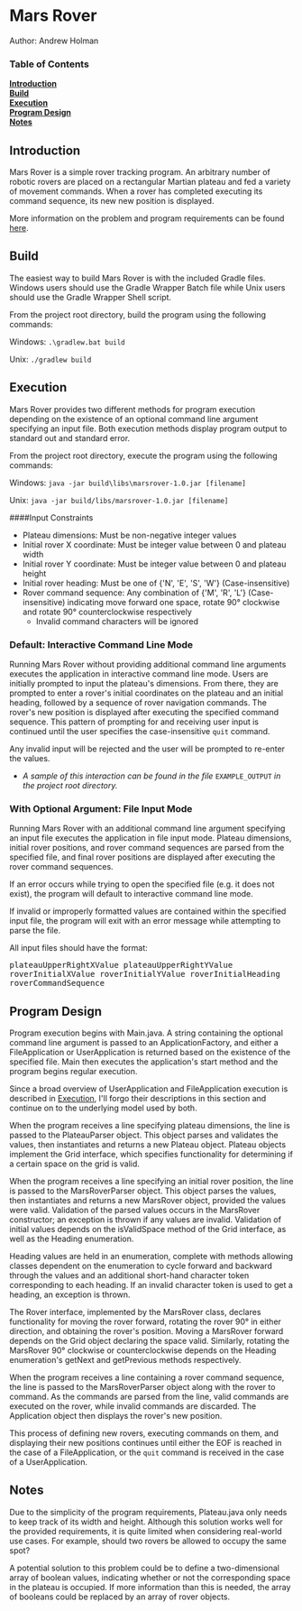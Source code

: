 # Mars Rover
Author: Andrew Holman

### Table of Contents
**[Introduction](#introduction)**<br>
**[Build](#build)**<br>
**[Execution](#execution)**<br>
**[Program Design](#program-design)**<br>
**[Notes](#notes)**<br>

## Introduction
Mars Rover is a simple rover tracking program. An arbitrary number of robotic rovers are placed on a rectangular Martian
plateau and fed a variety of movement commands. When a rover has completed executing its command sequence, its new
new position is displayed. 

More information on the problem and program requirements can be found 
[here](https://code.google.com/archive/p/marsrovertechchallenge/).

## Build
The easiest way to build Mars Rover is with the included Gradle files. Windows users should use the Gradle Wrapper Batch
file while Unix users should use the Gradle Wrapper Shell script.

From the project root directory, build the program using the following commands: 

Windows: `.\gradlew.bat build`

Unix: `./gradlew build`

## Execution
Mars Rover provides two different methods for program execution depending on the existence of an optional command line
argument specifying an input file. Both execution methods display program output to standard out and standard error.

From the project root directory, execute the program using the following commands: 

Windows: `java -jar build\libs\marsrover-1.0.jar [filename]`

Unix: `java -jar build/libs/marsrover-1.0.jar [filename]`

####Input Constraints
* Plateau dimensions: Must be non-negative integer values
* Initial rover X coordinate: Must be integer value between 0 and plateau width
* Initial rover Y coordinate: Must be integer value between 0 and plateau height
* Initial rover heading: Must be one of {'N', 'E', 'S', 'W'} (Case-insensitive)
* Rover command sequence: Any combination of {'M', 'R', 'L'} (Case-insensitive) indicating move forward one space,
rotate 90&deg; clockwise and rotate 90&deg; counterclockwise respectively
    * Invalid command characters will be ignored

### Default: Interactive Command Line Mode
Running Mars Rover without providing additional command line arguments executes the application in interactive command 
line mode. Users are initially prompted to input the plateau's dimensions. From there, they are prompted to enter a 
rover's initial coordinates on the plateau and an initial heading, followed by a sequence of rover navigation commands. 
The rover's new position is displayed after executing the specified command sequence. This pattern of prompting for and 
receiving user input is continued until the user specifies the case-insensitive `quit` command.

Any invalid input will be rejected and the user will be prompted to re-enter the values.

* _A sample of this interaction can be found in the file_ `EXAMPLE_OUTPUT` _in the project root directory._

### With Optional Argument: File Input Mode
Running Mars Rover with an additional command line argument specifying an input file executes the application in file 
input mode. Plateau dimensions, initial rover positions, and rover command sequences are parsed from the specified file,
and final rover positions are displayed after executing the rover command sequences. 

If an error occurs while trying to open the specified file (e.g. it does not exist), the program will default to
interactive command line mode. 

If invalid or improperly formatted values are contained within the specified input file, the program will exit with an 
error message while attempting to parse the file. 

All input files should have the format: 

<pre>plateauUpperRightXValue plateauUpperRightYValue 
roverInitialXValue roverInitialYValue roverInitialHeading
roverCommandSequence
</pre>

## Program Design
Program execution begins with Main.java. A string containing the optional command line argument is passed to an 
ApplicationFactory, and either a FileApplication or UserApplication is returned based on the existence of the specified 
file. Main then executes the application's start method and the program begins regular execution. 

Since a broad overview of UserApplication and FileApplication execution is described in [Execution](#execution), I'll 
forgo their descriptions in this section and continue on to the underlying model used by both. 

When the program receives a line specifying plateau dimensions, the line is passed to the PlateauParser object. This
object parses and validates the values, then instantiates and returns a new Plateau object. Plateau objects implement
the Grid interface, which specifies functionality for determining if a certain space on the grid is valid.

When the program receives a line specifying an initial rover position, the line is passed to the MarsRoverParser object. 
This object parses the values, then instantiates and returns a new MarsRover object, provided the values were valid. 
Validation of the parsed values occurs in the MarsRover constructor; an exception is thrown if any values are invalid. 
Validation of initial values depends on the isValidSpace method of the Grid interface, as well as the Heading
enumeration.

Heading values are held in an enumeration, complete with methods allowing classes dependent on the enumeration to cycle
forward and backward through the values and an additional short-hand character token corresponding to each heading. If
an invalid character token is used to get a heading, an exception is thrown. 

The Rover interface, implemented by the MarsRover class, declares functionality for moving the rover forward, rotating
the rover 90&deg; in either direction, and obtaining the rover's position. Moving a MarsRover forward depends on the
Grid object declaring the space valid. Similarly, rotating the MarsRover 90&deg; clockwise or counterclockwise depends
on the Heading enumeration's getNext and getPrevious methods respectively. 

When the program receives a line containing a rover command sequence, the line is passed to the MarsRoverParser object
along with the rover to command. As the commands are parsed from the line, valid commands are executed on the rover,
while invalid commands are discarded. The Application object then displays the rover's new position. 

This process of defining new rovers, executing commands on them, and displaying their new positions continues until 
either the EOF is reached in the case of a FileApplication, or the `quit` command is received in the case of a 
UserApplication.

## Notes
Due to the simplicity of the program requirements, Plateau.java only needs to keep track of its width and height. 
Although this solution works well for the provided requirements, it is quite limited when considering real-world 
use cases. For example, should two rovers be allowed to occupy the same spot? 

A potential solution to this problem could be to define a two-dimensional array of boolean values, indicating whether or 
not the corresponding space in the plateau is occupied. If more information than this is needed, the array of booleans 
could be replaced by an array of rover objects.
